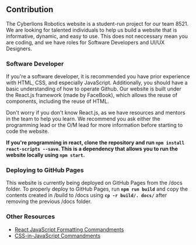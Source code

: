 ## Contribution

The Cyberlions Robotics website is a student-run project for our team 8521. We are looking for talented individuals to help us build a website that is informative, dynamic, and easy to use. This does not neccessary mean you are coding, and we have roles for Software Developers and UI/UX Designers.

### Software Developer

If you're a software developer, it is recommended you have prior experience with HTML, CSS, and especially JavaScript. Additionally, you should have a basic understanding of how to operate Github. Our website is built under the React.js framework (made by FaceBook), which allows the reuse of components, including the reuse of HTML.

Don't worry if you don't know React.js, as we have resources and mentors in the team to help you learn. We recommend you ask either the programming lead or the O/M lead for more information before starting to code the website.

**If you're programming in react, clone the repository and run `npm install react-scripts --save`. This is a dependency that allows you to run the website locally using `npm start`.**

### Deploying to GitHub Pages

This website is currently being deployed on GitHub Pages from the /docs folder. To properly deploy to GitHub Pages, run **`npm run build`** and copy the contents created in /build to /docs using **`cp -r build/. docs/`** after removing the previous /docs folder. 

### Other Resources

- [React JavaScript Formatting Commandments](https://github.com/airbnb/javascript/tree/master/react)
- [CSS-in-JavaScript Commandments](https://github.com/airbnb/javascript/tree/master/css-in-javascript)